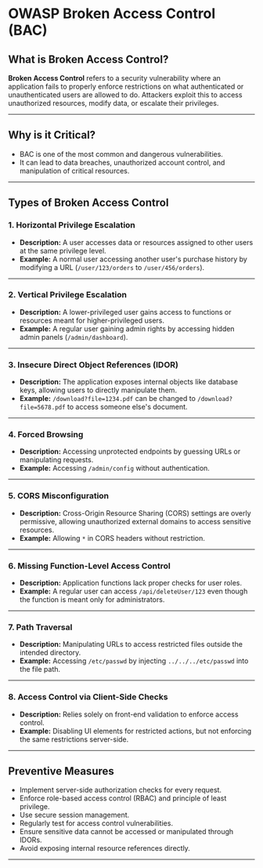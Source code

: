 # **OWASP Broken Access Control (BAC)**

## **What is Broken Access Control?**
**Broken Access Control** refers to a security vulnerability where an application fails to properly enforce restrictions on what authenticated or unauthenticated users are allowed to do. Attackers exploit this to access unauthorized resources, modify data, or escalate their privileges.

---

## **Why is it Critical?**
- BAC is one of the most common and dangerous vulnerabilities.
- It can lead to data breaches, unauthorized account control, and manipulation of critical resources.

---

## **Types of Broken Access Control**

### 1. **Horizontal Privilege Escalation**
- **Description:** A user accesses data or resources assigned to other users at the same privilege level.
- **Example:** A normal user accessing another user's purchase history by modifying a URL (`/user/123/orders` to `/user/456/orders`).

---

### 2. **Vertical Privilege Escalation**
- **Description:** A lower-privileged user gains access to functions or resources meant for higher-privileged users.
- **Example:** A regular user gaining admin rights by accessing hidden admin panels (`/admin/dashboard`).

---

### 3. **Insecure Direct Object References (IDOR)**
- **Description:** The application exposes internal objects like database keys, allowing users to directly manipulate them.
- **Example:** `/download?file=1234.pdf` can be changed to `/download?file=5678.pdf` to access someone else's document.

---

### 4. **Forced Browsing**
- **Description:** Accessing unprotected endpoints by guessing URLs or manipulating requests.
- **Example:** Accessing `/admin/config` without authentication.

---

### 5. **CORS Misconfiguration**
- **Description:** Cross-Origin Resource Sharing (CORS) settings are overly permissive, allowing unauthorized external domains to access sensitive resources.
- **Example:** Allowing `*` in CORS headers without restriction.

---

### 6. **Missing Function-Level Access Control**
- **Description:** Application functions lack proper checks for user roles.
- **Example:** A regular user can access `/api/deleteUser/123` even though the function is meant only for administrators.

---

### 7. **Path Traversal**
- **Description:** Manipulating URLs to access restricted files outside the intended directory.
- **Example:** Accessing `/etc/passwd` by injecting `../../../etc/passwd` into the file path.

---

### 8. **Access Control via Client-Side Checks**
- **Description:** Relies solely on front-end validation to enforce access control.
- **Example:** Disabling UI elements for restricted actions, but not enforcing the same restrictions server-side.

---

## **Preventive Measures**
- Implement server-side authorization checks for every request.
- Enforce role-based access control (RBAC) and principle of least privilege.
- Use secure session management.
- Regularly test for access control vulnerabilities.
- Ensure sensitive data cannot be accessed or manipulated through IDORs.
- Avoid exposing internal resource references directly.

---


